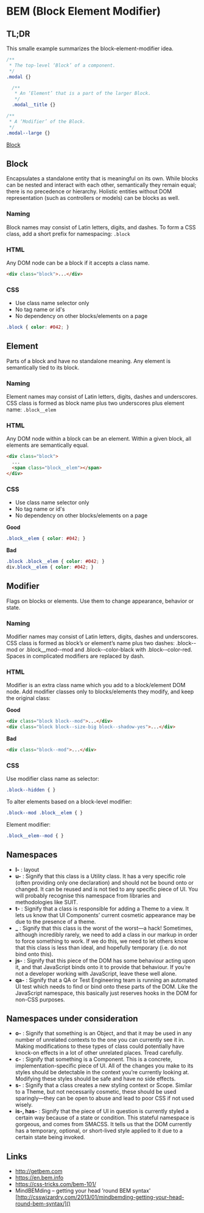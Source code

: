 # BEM (Block Element Modifier)

## TL;DR

This smalle example summarizes the block-element-modifier idea.


```css
/**
 * The top-level ‘Block’ of a component.
 */
.modal {}

  /**
   * An ‘Element’ that is a part of the larger Block.
   */
  .modal__title {}

/**
 * A ‘Modifier’ of the Block.
 */
.modal--large {}
```

[Block]()

## Block

Encapsulates a standalone entity that is meaningful on its own. While blocks can be nested and interact with each other, semantically they remain equal; there is no precedence or hierarchy. Holistic entities without DOM representation (such as controllers or models) can be blocks as well.

### Naming
Block names may consist of Latin letters, digits, and dashes. To form a CSS class, add a short prefix for namespacing: `.block`

### HTML

Any DOM node can be a block if it accepts a class name.

```html
<div class="block">...</div>
```


### CSS

- Use class name selector only
- No tag name or id's
- No dependency on other blocks/elements on a page

```css
.block { color: #042; }
```


## Element

Parts of a block and have no standalone meaning. Any element is semantically tied to its block.

### Naming

Element names may consist of Latin letters, digits, dashes and underscores. CSS class is formed as block name plus two underscores plus element name: `.block__elem`

### HTML

Any DOM node within a block can be an element. Within a given block, all elements are semantically equal.

```html
<div class="block">
  ...
  <span class="block__elem"></span>
</div>
```

### CSS

- Use class name selector only
- No tag name or id's
- No dependency on other blocks/elements on a page

**Good**

```css
.block__elem { color: #042; }
```

**Bad**

```css
.block .block__elem { color: #042; }
div.block__elem { color: #042; }
```



## Modifier

Flags on blocks or elements. Use them to change appearance, behavior or state.

### Naming

Modifier names may consist of Latin letters, digits, dashes and underscores. CSS class is formed as block’s or element’s name plus two dashes: .block--mod or .block__mod--mod and .block--color-black with .block--color-red. Spaces in complicated modifiers are replaced by dash.

### HTML

Modifier is an extra class name which you add to a block/element DOM node. Add modifier classes only to blocks/elements they modify, and keep the original class:

**Good**

```html
<div class="block block--mod">...</div>
<div class="block block--size-big block--shadow-yes">...</div>
```

**Bad**

```html
<div class="block--mod">...</div>
```


### CSS

Use modifier class name as selector:

```css
.block--hidden { }
```

To alter elements based on a block-level modifier:

```css
.block--mod .block__elem { }
```

Element modifier:

```css
.block__elem--mod { }
```


## Namespaces

- **l-** : layout
- **u-** : Signify that this class is a Utility class. It has a very specific role (often providing only one declaration) and should not be bound onto or changed. It can be reused and is not tied to any specific piece of UI. You will probably recognise this namespace from libraries and methodologies like SUIT.
- **t-** : Signify that a class is responsible for adding a Theme to a view. It lets us know that UI Components’ current cosmetic appearance may be due to the presence of a theme.
- **_** : Signify that this class is the worst of the worst—a hack! Sometimes, although incredibly rarely, we need to add a class in our markup in order to force something to work. If we do this, we need to let others know that this class is less than ideal, and hopefully temporary (i.e. do not bind onto this).
- **js-** : Signify that this piece of the DOM has some behaviour acting upon it, and that JavaScript binds onto it to provide that behaviour. If you’re not a developer working with JavaScript, leave these well alone.
- **qa-** : Signify that a QA or Test Engineering team is running an automated UI test which needs to find or bind onto these parts of the DOM. Like the JavaScript namespace, this basically just reserves hooks in the DOM for non-CSS purposes.

## Namespaces under consideration

- **o-** : Signify that something is an Object, and that it may be used in any number of unrelated contexts to the one you can currently see it in. Making modifications to these types of class could potentially have knock-on effects in a lot of other unrelated places. Tread carefully.
- **c-** : Signify that something is a Component. This is a concrete, implementation-specific piece of UI. All of the changes you make to its styles should be detectable in the context you’re currently looking at. Modifying these styles should be safe and have no side effects.
- **s-** : Signify that a class creates a new styling context or Scope. Similar to a Theme, but not necessarily cosmetic, these should be used sparingly—they can be open to abuse and lead to poor CSS if not used wisely.
- **is-, has-** : Signify that the piece of UI in question is currently styled a certain way because of a state or condition. This stateful namespace is gorgeous, and comes from SMACSS. It tells us that the DOM currently has a temporary, optional, or short-lived style applied to it due to a certain state being invoked.


## Links

- http://getbem.com
- https://en.bem.info
- https://css-tricks.com/bem-101/
- MindBEMding – getting your head ’round BEM syntax' [http://csswizardry.com/2013/01/mindbemding-getting-your-head-round-bem-syntax/]()